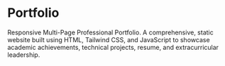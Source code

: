 # Portfolio
Responsive Multi-Page Professional Portfolio. A comprehensive, static website built using HTML, Tailwind CSS, and JavaScript to showcase academic achievements, technical projects, resume, and extracurricular leadership.
